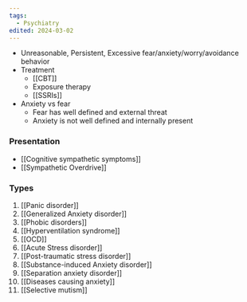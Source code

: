```yaml
---
tags:
  - Psychiatry
edited: 2024-03-02
---
```

- Unreasonable, Persistent, Excessive fear/anxiety/worry/avoidance behavior 
- Treatment
	- [[CBT]]
	- Exposure therapy
	- [[SSRIs]] 
- Anxiety vs fear 
	- Fear has well defined and external threat 
	- Anxiety is not well defined and internally present 

### Presentation
- [[Cognitive sympathetic symptoms]]
- [[Sympathetic Overdrive]] 

### Types 
1. [[Panic disorder]] 
2. [[Generalized Anxiety disorder]] 
3. [[Phobic disorders]] 
4. [[Hyperventilation syndrome]] 
5. [[OCD]] 
6. [[Acute Stress disorder]]
7. [[Post-traumatic stress disorder]] 
8. [[Substance-induced Anxiety disorder]]
9. [[Separation anxiety disorder]]
10. [[Diseases causing anxiety]]
11. [[Selective mutism]] 
